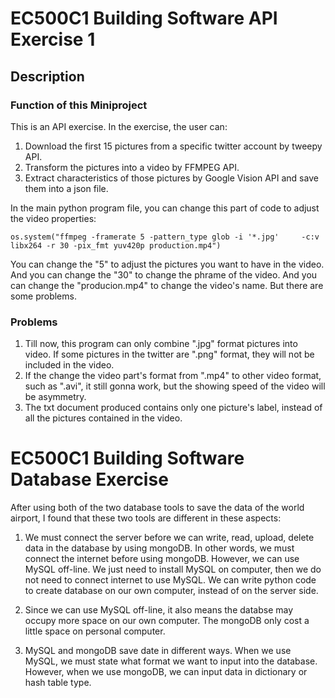 # EC500C1 Building Software API Exercise 1
## Description
### Function of this Miniproject
This is an API exercise. In the exercise, the user can:
1. Download the first 15 pictures from a specific twitter account by tweepy API.
2. Transform the pictures into a video by FFMPEG API.
3. Extract characteristics of those pictures by Google Vision API and save them into a json file.

In the main python program file, you can change this part of code to adjust the video properties:

    os.system("ffmpeg -framerate 5 -pattern_type glob -i '*.jpg'     -c:v libx264 -r 30 -pix_fmt yuv420p production.mp4")
    
You can change the "5" to adjust the pictures you want to have in the video. And you can change the "30" to change the phrame of the video. And you can change the "producion.mp4" to change the video's name.
But there are some problems.

### Problems
1. Till now, this program can only combine ".jpg" format pictures into video. If some pictures in the twitter are ".png" format, they will not be included in the video.
2. If the change the video part's format from ".mp4" to other video format, such as ".avi", it still gonna work, but the showing speed of the video will be asymmetry.
3. The txt document produced contains only one picture's label, instead of all the pictures contained in the video.

# EC500C1 Building Software Database Exercise 
After using both of the two database tools to save the data of the world airport, I found that these two tools are different in these aspects:

1. We must connect the server before we can write, read, upload, delete data in the database by using mongoDB. In other words, we must connect the internet before using mongoDB. However, we can use MySQL off-line. We just need to install MySQL on computer, then we do not need to connect internet to use MySQL. We can write python code to create database on our own computer, instead of on the server side.

2. Since we can use MySQL off-line, it also means the databse may occupy more space on our own computer. The mongoDB only cost a little space on personal computer.

3. MySQL and mongoDB save date in different ways. When we use MySQL, we must state what format we want to input into the database. However, when we use mongoDB, we can input data in dictionary or hash table type.
